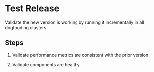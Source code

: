 # Test Release

Validate the new version is working by running it incrementally in all dogfooding clusters.

## Steps

1. Validate performance metrics are consistent with the prior version.

2. Validate components are healthy.

